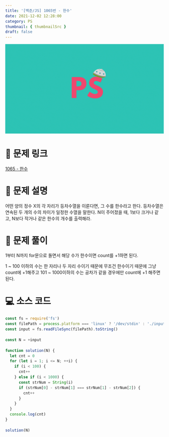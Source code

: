 ```yaml
---
title: '[백준/JS] 1065번 - 한수'
date: 2021-12-02 12:28:00
category: PS
thumbnail: { thumbnailSrc }
draft: false
---
```


![](./images/thumbNail.gif)

# 🔗 문제 링크

[1065 - 한수](https://www.acmicpc.net/problem/1065)

# 📝 문제 설명

어떤 양의 정수 X의 각 자리가 등차수열을 이룬다면, 그 수를 한수라고 한다. 등차수열은 연속된 두 개의 수의 차이가 일정한 수열을 말한다. N이 주어졌을 때, 1보다 크거나 같고, N보다 작거나 같은 한수의 개수를 출력해라.

# 🔑 문제 풀이

1부터 N까지 for문으로 돌면서 해당 수가 한수이면 count를 +1하면 된다.

1 ~ 100 이하의 수는 한 자리나 두 자리 수이기 때문에 무조건 한수이기 때문에 그냥 count에 +1해주고 101 ~ 1000이하의 수는 공차가 같을 경우에만 count에 +1 해주면 된다.

# 💻 소스 코드

```js
const fs = require('fs')
const filePath = process.platform === 'linux' ? '/dev/stdin' : './input.txt'
const input = fs.readFileSync(filePath).toString()

const N = +input

function solution(N) {
  let cnt = 0
  for (let i = 1; i <= N; ++i) {
    if (i < 100) {
      cnt++
    } else if (i < 1000) {
      const strNum = String(i)
      if (strNum[0] - strNum[1] === strNum[1] - strNum[2]) {
        cnt++
      }
    }
  }
  console.log(cnt)
}

solution(N)
```

<br/>
